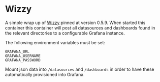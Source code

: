 # Wizzy

A simple wrap up of [Wizzy](https://github.com/utkarshcmu/wizzy) pinned at version 0.5.9. When started this container this container will post all datasources and dashboards found in the relevant directories to a configurable Grafana instance.

The following environment variables must be set:

```
GRAFANA_URL
GRAFANA_USERNAME
GRAFANA_PASSWORD
```

Mount json data into `/datasources` and `/dashboards` in order to have these automatically provisioned into Grafana.
